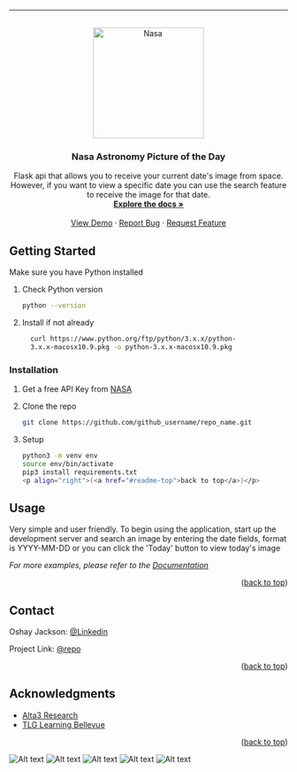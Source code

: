 <a name="readme-top"></a>

<hr>
<br />
<div align="center">
  <a href="https://github.com/oshayjackson/paradox">
    <img src="https://raw.githubusercontent.com/seanherron/Gov-Webicons/master/images/gov-nasa.svg" alt="Nasa" width="200" height="200">
  </a>
<h3 align="center">Nasa Astronomy Picture of the Day</h3>

  <p align="center">
    Flask api that allows you to receive your current date's image from space. However, if you want to view a specific date you can use the search feature to receive the image for that date.
    <br />
    <a href="https://github.com/oshayjackson/paradox/issues"><strong>Explore the docs »</strong></a>
    <br />
    <br />
    <a href="https://github.com/oshayjackson/paradox/issues">View Demo</a>
    ·
    <a href="https://github.com/oshayjackson/paradox/issues">Report Bug</a>
    ·
    <a href="https://github.com/oshayjackson/paradox/issues">Request Feature</a>
  </p>
</div>

## Getting Started

<p>Make sure you have Python installed</p>

1. Check Python version

   ```sh
   python --version
   ```

2. Install if not already
   ```sh
     curl https://www.python.org/ftp/python/3.x.x/python-
     3.x.x-macosx10.9.pkg -o python-3.x.x-macosx10.9.pkg
   ```

### Installation

1. Get a free API Key from [NASA](https://api.nasa.gov/)

2. Clone the repo
   ```sh
   git clone https://github.com/github_username/repo_name.git
   ```
3. Setup
   ```sh
   python3 -m venv env
   source env/bin/activate
   pip3 install requirements.txt
   <p align="right">(<a href="#readme-top">back to top</a>)</p>
   ```

<!-- USAGE EXAMPLES -->

## Usage

<p alight="left">Very simple and user friendly. To begin using the application, start up the development server and search an image by entering the date fields, format is YYYY-MM-DD or you can click the 'Today' button to view today's image</p>

_For more examples, please refer to the [Documentation](https://example.com)_

<p align="right">(<a href="#readme-top">back to top</a>)</p>

<!-- CONTACT -->

## Contact

Oshay Jackson: [@Linkedin](www.linkedin.com/in/oshayjackson)

Project Link: [@repo](https://github.com/oshayjackson/paradox)

<p align="right">(<a href="#readme-top">back to top</a>)</p>

<!-- ACKNOWLEDGMENTS -->

## Acknowledgments

- [Alta3 Research](https://www.alta360research.com/)
- [TLG Learning Bellevue](https://career.tlglearning.com/)
<p align="right">(<a href="#readme-top">back to top</a>)</p>

<!-- MARKDOWN LINKS & IMAGES -->
<!-- https://www.markdownguide.org/basic-syntax/#reference-style-links -->

![Alt text](https://img.icons8.com/nolan/.5x/github.png)
<span>
![Alt text](https://img.icons8.com/nolan/.5x/python.png)
<span>
![Alt text](https://img.icons8.com/nolan/.5x/javascript-logo.png)
<span>
![Alt text](https://img.icons8.com/nolan/.5x/figma.png)
<span>
![Alt text](https://img.icons8.com/nolan/.5x/flask.png)

[contributors-shield]: https://img.shields.io/github/contributors/github_username/repo_name.svg?style=for-the-badge
[contributors-url]: https://github.com/github_username/repo_name/graphs/contributors
[forks-shield]: https://img.shields.io/github/forks/github_username/repo_name.svg?style=for-the-badge
[forks-url]: https://github.com/github_username/repo_name/network/members
[stars-shield]: https://img.shields.io/github/stars/github_username/repo_name.svg?style=for-the-badge
[stars-url]: https://github.com/github_username/repo_name/stargazers
[issues-shield]: https://img.shields.io/github/issues/github_username/repo_name.svg?style=for-the-badge
[issues-url]: https://github.com/github_username/repo_name/issues
[license-shield]: https://img.shields.io/github/license/github_username/repo_name.svg?style=for-the-badge
[license-url]: https://github.com/github_username/repo_name/blob/master/LICENSE.txt
[linkedin-shield]: https://img.shields.io/badge/-LinkedIn-black.svg?style=for-the-badge&logo=linkedin&colorB=555
[linkedin-url]: www.linkedin.com/in/oshayjackson
[product-screenshot]: images/screenshot.png
[Next.js]: https://img.shields.io/badge/next.js-000000?style=for-the-badge&logo=nextdotjs&logoColor=white
[Next-url]: https://nextjs.org/
[React.js]: https://img.shields.io/badge/React-20232A?style=for-the-badge&logo=react&logoColor=61DAFB
[React-url]: https://reactjs.org/
[Vue.js]: https://img.shields.io/badge/Vue.js-35495E?style=for-the-badge&logo=vuedotjs&logoColor=4FC08D
[Vue-url]: https://vuejs.org/
[Angular.io]: https://img.shields.io/badge/Angular-DD0031?style=for-the-badge&logo=angular&logoColor=white
[Angular-url]: https://angular.io/
[Svelte.dev]: https://img.shields.io/badge/Svelte-4A4A55?style=for-the-badge&logo=svelte&logoColor=FF3E00
[Svelte-url]: https://svelte.dev/
[Laravel.com]: https://img.shields.io/badge/Laravel-FF2D20?style=for-the-badge&logo=laravel&logoColor=white
[Laravel-url]: https://laravel.com
[Bootstrap.com]: https://img.shields.io/badge/Bootstrap-563D7C?style=for-the-badge&logo=bootstrap&logoColor=white
[Bootstrap-url]: https://getbootstrap.com
[JQuery.com]: https://img.shields.io/badge/jQuery-0769AD?style=for-the-badge&logo=jquery&logoColor=white
[JQuery-url]: https://jquery.com
